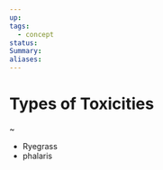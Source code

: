 ```yaml
---
up: 
tags:
  - concept
status: 
Summary:
aliases:
---
```

# Types of Toxicities
~
- Ryegrass
- phalaris